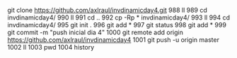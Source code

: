 git clone https://github.com/axlraul/invdinamicday4.git
  988  ll
  989  cd invdinamicday4/
  990  ll
  991  cd ..
  992  cp -Rp * invdinamicday4/
  993  ll
  994  cd invdinamicday4/
  995  git init .
  996  git add *
  997  git status
  998  git add *
  999  git commit -m "push inicial dia 4"
 1000  git remote add origin https://github.com/axlraul/invdinamicday4
 1001  git push -u origin master
 1002  ll
 1003  pwd
 1004  history

